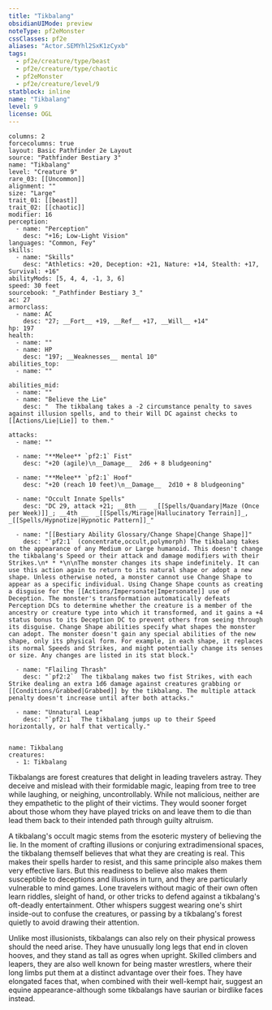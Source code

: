 ```yaml
---
title: "Tikbalang"
obsidianUIMode: preview
noteType: pf2eMonster
cssClasses: pf2e
aliases: "Actor.SEMYhl2SxK1zCyxb" 
tags:
  - pf2e/creature/type/beast
  - pf2e/creature/type/chaotic
  - pf2eMonster
  - pf2e/creature/level/9
statblock: inline
name: "Tikbalang"
level: 9
license: OGL
---
```


```statblock
columns: 2
forcecolumns: true
layout: Basic Pathfinder 2e Layout
source: "Pathfinder Bestiary 3"
name: "Tikbalang"
level: "Creature 9"
rare_03: [[Uncommon]]
alignment: ""
size: "Large"
trait_01: [[beast]]
trait_02: [[chaotic]]
modifier: 16
perception:
  - name: "Perception"
    desc: "+16; Low-Light Vision"
languages: "Common, Fey"
skills:
  - name: "Skills"
    desc: "Athletics: +20, Deception: +21, Nature: +14, Stealth: +17, Survival: +16"
abilityMods: [5, 4, 4, -1, 3, 6]
speed: 30 feet
sourcebook: "_Pathfinder Bestiary 3_"
ac: 27
armorclass:
  - name: AC
    desc: "27; __Fort__ +19, __Ref__ +17, __Will__ +14"
hp: 197
health:
  - name: ""
  - name: HP
    desc: "197; __Weaknesses__ mental 10"
abilities_top:
  - name: ""

abilities_mid:
  - name: ""
  - name: "Believe the Lie"
    desc: "  The tikbalang takes a -2 circumstance penalty to saves against illusion spells, and to their Will DC against checks to [[Actions/Lie|Lie]] to them."

attacks:
  - name: ""

  - name: "**Melee** `pf2:1` Fist"
    desc: "+20 (agile)\n__Damage__  2d6 + 8 bludgeoning"

  - name: "**Melee** `pf2:1` Hoof"
    desc: "+20 (reach 10 feet)\n__Damage__  2d10 + 8 bludgeoning"

  - name: "Occult Innate Spells"
    desc: "DC 29, attack +21; __8th __  _[[Spells/Quandary|Maze (Once per Week)]]_; __4th __  _[[Spells/Mirage|Hallucinatory Terrain]]_, _[[Spells/Hypnotize|Hypnotic Pattern]]_"

  - name: "[[Bestiary Ability Glossary/Change Shape|Change Shape]]"
    desc: "`pf2:1` (concentrate,occult,polymorph) The tikbalang takes on the appearance of any Medium or Large humanoid. This doesn't change the tikbalang's Speed or their attack and damage modifiers with their Strikes.\n* * *\n\nThe monster changes its shape indefinitely. It can use this action again to return to its natural shape or adopt a new shape. Unless otherwise noted, a monster cannot use Change Shape to appear as a specific individual. Using Change Shape counts as creating a disguise for the [[Actions/Impersonate|Impersonate]] use of Deception. The monster's transformation automatically defeats Perception DCs to determine whether the creature is a member of the ancestry or creature type into which it transformed, and it gains a +4 status bonus to its Deception DC to prevent others from seeing through its disguise. Change Shape abilities specify what shapes the monster can adopt. The monster doesn't gain any special abilities of the new shape, only its physical form. For example, in each shape, it replaces its normal Speeds and Strikes, and might potentially change its senses or size. Any changes are listed in its stat block."

  - name: "Flailing Thrash"
    desc: "`pf2:2`  The tikbalang makes two fist Strikes, with each Strike dealing an extra 1d6 damage against creatures grabbing or [[Conditions/Grabbed|Grabbed]] by the tikbalang. The multiple attack penalty doesn't increase until after both attacks."

  - name: "Unnatural Leap"
    desc: "`pf2:1`  The tikbalang jumps up to their Speed horizontally, or half that vertically."
 
```

```encounter-table
name: Tikbalang
creatures:
  - 1: Tikbalang
```



Tikbalangs are forest creatures that delight in leading travelers astray. They deceive and mislead with their formidable magic, leaping from tree to tree while laughing, or neighing, uncontrollably. While not malicious, neither are they empathetic to the plight of their victims. They would sooner forget about those whom they have played tricks on and leave them to die than lead them back to their intended path through guilty altruism.

A tikbalang's occult magic stems from the esoteric mystery of believing the lie. In the moment of crafting illusions or conjuring extradimensional spaces, the tikbalang themself believes that what they are creating is real. This makes their spells harder to resist, and this same principle also makes them very effective liars. But this readiness to believe also makes them susceptible to deceptions and illusions in turn, and they are particularly vulnerable to mind games. Lone travelers without magic of their own often learn riddles, sleight of hand, or other tricks to defend against a tikbalang's oft-deadly entertainment. Other whispers suggest wearing one's shirt inside-out to confuse the creatures, or passing by a tikbalang's forest quietly to avoid drawing their attention.

Unlike most illusionists, tikbalangs can also rely on their physical prowess should the need arise. They have unusually long legs that end in cloven hooves, and they stand as tall as ogres when upright. Skilled climbers and leapers, they are also well known for being master wrestlers, where their long limbs put them at a distinct advantage over their foes. They have elongated faces that, when combined with their well-kempt hair, suggest an equine appearance-although some tikbalangs have saurian or birdlike faces instead.

